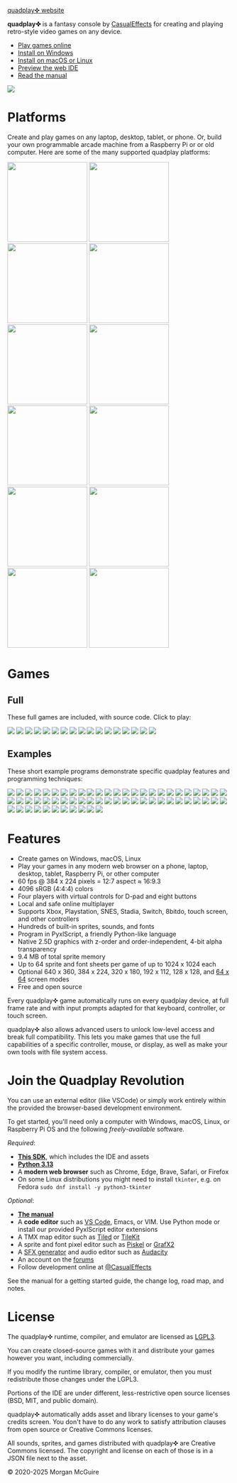 [quadplay✜ website](https://morgan3d.github.io/quadplay)

**quadplay✜** is a fantasy console by [CasualEffects](https://casual-effects.com)
for creating and playing retro-style video games on any device.

- [Play games online](https://morgan3d.github.io/quadplay/console/quadplay.html?)
- [Install on Windows](https://morgan3d.github.io/quadplay/tools/windows-install-quadplay.cmd)
- [Install on macOS or Linux](https://github.com/morgan3d/quadplay/archive/main.zip)
- [Preview the web IDE](https://morgan3d.github.io/quadplay/console/quadplay.html?IDE=1&game=quad://games/quadpaddle)
- [Read the manual](https://morgan3d.github.io/quadplay/doc/manual.md.html)

![](doc/emulator.png)


Platforms
========================================================

Create and play games on any laptop, desktop, tablet, or phone. Or,
build your own programmable arcade machine from a Raspberry Pi or
or old computer. Here are some of the many supported quadplay
platforms:

<img src="doc/laptop.jpg" height=180> <img src="doc/desktop.jpg" height=180> <img src="doc/phone.jpg" height=180> <img src="doc/rpi-arcade.jpg" height=180> <img src="doc/steamdeck.jpg" height=180> <img src="doc/arcade.jpg" height=180> <img src="doc/xarcade-arcade.jpg" height=180> <img src="doc/nano-arcade.jpg" height=180> <img src="doc/quad-arcade.jpg" height=180> <img src="doc/gpd-win3.jpg" height=180> <img src="doc/gpd-win.jpg" height=180> <img src="doc/postgoodism.jpg" height=180>

Games
========================================================

Full
--------------------------------------------------------
These full games are included, with source
code. Click to play:

[<img src="games/across_the_lake/label128.png">](https://morgan3d.github.io/quadplay/console/quadplay.html?game=games/across_the_lake) [<img src="games/duality/label128.png">](https://morgan3d.github.io/quadplay/console/quadplay.html?game=games/duality) [<img src="games/minimecha/label128.png">](https://morgan3d.github.io/quadplay/console/quadplay.html?game=games/minimecha) [<img src="games/icetime/label128.png">](https://morgan3d.github.io/quadplay/console/quadplay.html?game=games/icetime) [<img src="games/beat_the_gobblins/label128.png">](https://morgan3d.github.io/quadplay/console/quadplay.html?game=games/beat_the_gobblins) [<img src="games/rescue_roguelike/label128.png">](https://morgan3d.github.io/quadplay/console/quadplay.html?game=games/rescue_roguelike) [<img src="games/friendly_fishing/label128.png">](https://morgan3d.github.io/quadplay/console/quadplay.html?game=games/friendly_fishing) [<img src="games/quadpaddle/label128.png">](https://morgan3d.github.io/quadplay/console/quadplay.html?game=games/quadpaddle) [<img src="games/doublesdepon/label128.png">](https://morgan3d.github.io/quadplay/console/quadplay.html?game=games/doublesdepon) [<img src="games/rps/label128.png">](https://morgan3d.github.io/quadplay/console/quadplay.html?game=games/rps) [<img src="games/serpitron/label128.png">](https://morgan3d.github.io/quadplay/console/quadplay.html?game=games/serpitron) [<img src="games/hexflipper/label128.png">](https://morgan3d.github.io/quadplay/console/quadplay.html?game=games/hexflipper) [<img src="games/but_skunks/label128.png">](https://morgan3d.github.io/quadplay/console/quadplay.html?game=games/but_skunks) [<img src="games/beyond_control/label128.png">](https://morgan3d.github.io/quadplay/console/quadplay.html?game=games/beyond_control) [<img src="games/gravity/label128.png">](https://morgan3d.github.io/quadplay/console/quadplay.html?game=games/gravity) [<img src="games/firmament/label128.png">](https://morgan3d.github.io/quadplay/console/quadplay.html?game=games/firmament) [<img src="games/drop_bloq/label128.png">](https://morgan3d.github.io/quadplay/console/quadplay.html?game=games/drop_bloq&IDE=1&autoplay=1)


Examples
--------------------------------------------------------
These short example programs demonstrate specific quadplay
features and programming techniques:

[<img src="examples/rpg/label128.png">](https://morgan3d.github.io/quadplay/console/quadplay.html?game=examples/rpg&IDE=1&autoplay=1) [<img src="examples/animation/label128.png">](https://morgan3d.github.io/quadplay/console/quadplay.html?game=examples/animation&IDE=1&autoplay=1) [<img src="examples/physics/label128.png">](https://morgan3d.github.io/quadplay/console/quadplay.html?game=examples/physics&IDE=1&autoplay=1) [<img src="examples/physics_arrow/label128.png">](https://morgan3d.github.io/quadplay/console/quadplay.html?game=examples/physics_arrow&IDE=1&autoplay=1) [<img src="examples/robot/label128.png">](https://morgan3d.github.io/quadplay/console/quadplay.html?game=examples/robot&IDE=1&autoplay=1) [<img src="examples/piano/label128.png">](https://morgan3d.github.io/quadplay/console/quadplay.html?game=examples/piano&IDE=1&autoplay=1) [<img src="examples/dynamic_accel/label128.png">](https://morgan3d.github.io/quadplay/console/quadplay.html?game=examples/dynamic_accel&IDE=1&autoplay=1) [<img src="examples/boids/label128.png">](https://morgan3d.github.io/quadplay/console/quadplay.html?game=examples/boids&IDE=1&autoplay=1) [<img src="examples/camera_shake/label128.png">](https://morgan3d.github.io/quadplay/console/quadplay.html?game=examples/camera_shake&IDE=1&autoplay=1) [<img src="examples/zoom/label128.png">](https://morgan3d.github.io/quadplay/console/quadplay.html?game=examples/zoom&IDE=1&autoplay=1) [<img src="examples/clouds/label128.png">](https://morgan3d.github.io/quadplay/console/quadplay.html?game=examples/clouds&IDE=1&autoplay=1) [<img src="examples/dark_drive/label128.png">](https://morgan3d.github.io/quadplay/console/quadplay.html?game=examples/dark_drive&IDE=1&autoplay=1) [<img src="examples/dual-stick/label128.png">](https://morgan3d.github.io/quadplay/console/quadplay.html?game=examples/dual-stick&IDE=1&autoplay=1) [<img src="examples/entity/label128.png">](https://morgan3d.github.io/quadplay/console/quadplay.html?game=examples/entity&IDE=1&autoplay=1) [<img src="examples/fluid/label128.png">](https://morgan3d.github.io/quadplay/console/quadplay.html?game=examples/fluid&IDE=1&autoplay=1) [<img src="examples/fontpreview/label128.png">](https://morgan3d.github.io/quadplay/console/quadplay.html?game=examples/fontpreview&IDE=1&autoplay=1) [<img src="examples/gridmove/label128.png">](https://morgan3d.github.io/quadplay/console/quadplay.html?game=examples/gridmove&IDE=1&autoplay=1) [<img src="examples/helloworld/label128.png">](https://morgan3d.github.io/quadplay/console/quadplay.html?game=examples/helloworld&IDE=1&autoplay=1) [<img src="examples/highscore/label128.png">](https://morgan3d.github.io/quadplay/console/quadplay.html?game=examples/highscore&IDE=1&autoplay=1) [<img src="examples/input/label128.png">](https://morgan3d.github.io/quadplay/console/quadplay.html?game=examples/input&IDE=1&autoplay=1) [<img src="examples/kart/label128.png">](https://morgan3d.github.io/quadplay/console/quadplay.html?game=examples/kart&IDE=1&autoplay=1) [<img src="examples/lift_team/label128.png">](https://morgan3d.github.io/quadplay/console/quadplay.html?game=examples/lift_team&IDE=1&autoplay=1) [<img src="examples/perceptual_color/label128.png">](https://morgan3d.github.io/quadplay/console/quadplay.html?game=examples/perceptual_color&IDE=1&autoplay=1) [<img src="examples/planetgen/label128.png">](https://morgan3d.github.io/quadplay/console/quadplay.html?game=examples/planetgen&IDE=1&autoplay=1) [<img src="examples/roguelike/label128.png">](https://morgan3d.github.io/quadplay/console/quadplay.html?game=examples/roguelike&IDE=1&autoplay=1) [<img src="examples/sequence_demo/label128.png">](https://morgan3d.github.io/quadplay/console/quadplay.html?game=examples/sequence_demo&IDE=1&autoplay=1) [<img src="examples/speedstreet/label128.png">](https://morgan3d.github.io/quadplay/console/quadplay.html?game=examples/speedstreet&IDE=1&autoplay=1) [<img src="examples/spritestack/label128.png">](https://morgan3d.github.io/quadplay/console/quadplay.html?game=examples/spritestack&IDE=1&autoplay=1) [<img src="examples/sproing/label128.png">](https://morgan3d.github.io/quadplay/console/quadplay.html?game=examples/sproing&IDE=1&autoplay=1) [<img src="examples/starter/label128.png">](https://morgan3d.github.io/quadplay/console/quadplay.html?game=examples/starter&IDE=1&autoplay=1) [<img src="examples/text/label128.png">](https://morgan3d.github.io/quadplay/console/quadplay.html?game=examples/text&IDE=1&autoplay=1) [<img src="examples/touch/label128.png">](https://morgan3d.github.io/quadplay/console/quadplay.html?game=examples/touch&IDE=1&autoplay=1) [<img src="examples/countdown/label128.png">](https://morgan3d.github.io/quadplay/console/quadplay.html?game=examples/countdown&IDE=1&autoplay=1) [<img src="examples/track_mouse/label128.png">](https://morgan3d.github.io/quadplay/console/quadplay.html?game=examples/track_mouse&IDE=1&autoplay=1) [<img src="examples/twin_analog/label128.png">](https://morgan3d.github.io/quadplay/console/quadplay.html?game=examples/twin_analog&IDE=1&autoplay=1) [<img src="examples/vaporwave/label128.png">](https://morgan3d.github.io/quadplay/console/quadplay.html?game=examples/vaporwave&IDE=1&autoplay=1) [<img src="examples/vehicles/label128.png">](https://morgan3d.github.io/quadplay/console/quadplay.html?game=examples/vehicles&IDE=1&autoplay=1) [<img src="examples/warlock3D/label128.png">](https://morgan3d.github.io/quadplay/console/quadplay.html?game=examples/warlock3D&IDE=1&autoplay=1) [<img src="examples/word_game/label128.png">](https://morgan3d.github.io/quadplay/console/quadplay.html?game=examples/word_game&IDE=1&autoplay=1) [<img src="examples/zcar/label128.png">](https://morgan3d.github.io/quadplay/console/quadplay.html?game=examples/zcar&IDE=1&autoplay=1) [<img src="examples/zoom/label128.png">](https://morgan3d.github.io/quadplay/console/quadplay.html?game=examples/zoom&IDE=1&autoplay=1) [<img src="examples/change_res/label128.png">](https://morgan3d.github.io/quadplay/console/quadplay.html?game=examples/change_res&IDE=1&autoplay=1) [<img src="examples/cards/label128.png">](https://morgan3d.github.io/quadplay/console/quadplay.html?game=examples/cards&IDE=1&autoplay=1) [<img src="examples/dice/label128.png">](https://morgan3d.github.io/quadplay/console/quadplay.html?game=examples/dice&IDE=1&autoplay=1) [<img src="examples/zoom2D/label128.png">](https://morgan3d.github.io/quadplay/console/quadplay.html?game=examples/zoom2D&IDE=1&autoplay=1) [<img src="examples/private_view/label128.png">](https://morgan3d.github.io/quadplay/console/quadplay.html?game=examples/private_view&IDE=1&autoplay=1) [<img src="examples/textspheres/label128.png">](https://morgan3d.github.io/quadplay/console/quadplay.html?game=examples/textspheres&IDE=1&autoplay=1) [<img src="examples/midi_starrypad/label128.png">](https://morgan3d.github.io/quadplay/console/quadplay.html?game=examples/midi_starrypad&IDE=1&autoplay=1) [<img src="examples/midi_fcb1010/label128.png">](https://morgan3d.github.io/quadplay/console/quadplay.html?game=examples/midi_fcb1010&IDE=1&autoplay=1) [<img src="examples/midi_launchpad/label128.png">](https://morgan3d.github.io/quadplay/console/quadplay.html?game=examples/midi_launchpad&IDE=1&autoplay=1) [<img src="examples/islands/label128.png">](https://morgan3d.github.io/quadplay/console/quadplay.html?game=examples/islands&IDE=1&autoplay=1) [<img src="examples/maze/label128.png">](https://morgan3d.github.io/quadplay/console/quadplay.html?game=examples/maze&IDE=1&autoplay=1) [<img src="examples/platformer/label128.png">](https://morgan3d.github.io/quadplay/console/quadplay.html?game=examples/platformer&IDE=1&autoplay=1) [<img src="examples/multitouch/label128.png">](https://morgan3d.github.io/quadplay/console/quadplay.html?game=examples/multitouch&IDE=1&autoplay=1) [<img src="examples/midi_8x8/label128.png">](https://morgan3d.github.io/quadplay/console/quadplay.html?game=examples/midi_8x8&IDE=1&autoplay=1) [<img src="examples/hex/label128.png">](https://morgan3d.github.io/quadplay/console/quadplay.html?game=examples/hex&IDE=1&autoplay=1) [<img src="examples/anim_entity_example/label128.png">](https://morgan3d.github.io/quadplay/console/quadplay.html?game=examples/anim_entity_example&IDE=1&autoplay=1) [<img src="examples/bezier_eye_creature/label128.png">](https://morgan3d.github.io/quadplay/console/quadplay.html?game=examples/bezier_eye_creature&IDE=1&autoplay=1) [<img src="examples/color_wheel/label128.png">](https://morgan3d.github.io/quadplay/console/quadplay.html?game=examples/color_wheel&IDE=1&autoplay=1) [<img src="examples/coordinate_system/label128.png">](https://morgan3d.github.io/quadplay/console/quadplay.html?game=examples/coordinate_system&IDE=1&autoplay=1) [<img src="examples/match_display_aspect/label128.png">](https://morgan3d.github.io/quadplay/console/quadplay.html?game=examples/match_display_aspect&IDE=1&autoplay=1)

Features
========================================================

- Create games on Windows, macOS, Linux
- Play your games in any modern web browser on a phone, laptop, desktop, tablet, Raspberry Pi, or other computer
- 60 fps @ 384 x 224 pixels = 12:7 aspect ≈ 16:9.3
- 4096 sRGB (4:4:4) colors
- Four players with virtual controls for D-pad and eight buttons
- Local and safe online multiplayer
- Supports Xbox, Playstation, SNES, Stadia, Switch, 8bitdo, touch screen, and other controllers
- Hundreds of built-in sprites, sounds, and fonts
- Program in PyxlScript, a friendly Python-like language
- Native 2.5D graphics with z-order and order-independent, 4-bit alpha transparency
- 9.4 MB of total sprite memory
- Up to 64 sprite and font sheets per game of up to 1024 x 1024 each
- Optional 640 x 360, 384 x 224, 320 x 180, 192 x 112, 128 x 128, and [64 x 64](https://itch.io/jam/lowrezjam-2019) screen modes
- Free and open source

Every quadplay✜ game automatically runs on every quadplay device, 
at full frame rate and with input prompts adapted for that
keyboard, controller, or touch screen.

quadplay✜ also allows advanced users to unlock low-level access and
break full compatibility. This lets you make games that use the full
capabilities of a specific controller, mouse, or display, as well
as make your own tools with file system access.


Join the Quadplay Revolution
========================================================

You can use an external editor (like VSCode) or simply work entirely
within the provided the browser-based development environment.

To get started, you'll need only a computer with Windows, macOS,
Linux, or Raspberry Pi OS and the following *freely-available*
software.

_Required_:

- [**This SDK**](https://github.com/morgan3d/quadplay/archive/main.zip), which includes the IDE and assets
- [**Python 3.13**](https://www.python.org/downloads/)
- A **modern web browser** such as Chrome, Edge, Brave, Safari, or Firefox
- On some Linux distributions you might need to install `tkinter`, e.g. on Fedora `sudo dnf install -y python3-tkinter`

_Optional_:

- [**The manual**](https://morgan3d.github.io/quadplay/doc/manual.md.html)
- A **code editor** such as [VS Code](https://code.visualstudio.com/), Emacs, or VIM. Use Python mode or install our provided PyxlScript editor extensions
- A TMX map editor such as [Tiled](https://www.mapeditor.org/) or [TileKit](https://rxi.itch.io/tilekit)
- A sprite and font pixel editor such as [Piskel](https://www.piskelapp.com/) or [GrafX2](http://pulkomandy.tk/projects/GrafX2/downloads?order=version&desc=1)
- A [SFX generator](https://www.bfxr.net/) and audio editor such as [Audacity](https://www.audacityteam.org/)
- An account on the [forums](http://quadplay.freeforums.net)
- Follow development online at [@CasualEffects](https://twitter.com/CasualEffects)

See the manual for a getting started guide, the change log, road map,
and notes.


License
========================================================

The quadplay✜ runtime, compiler, and emulator are licensed as
[LGPL3](https://www.gnu.org/licenses/lgpl-3.0.en.html). 

You can create closed-source games with it and distribute your games
however you want, including commercially. 

If you modify the runtime library, compiler, or emulator, then you
must redistribute those changes under the LGPL3.

Portions of the IDE are under different, less-restrictive
open source licenses (BSD, MIT, and public domain).

quadplay✜ automatically adds asset and library licenses to your
game's credits screen. You don't have to do any work to satisfy
attribution clauses from open source or Creative Commons licenses.

All sounds, sprites, and games distributed with quadplay✜ are Creative
Commons licensed. The copyright and license on each of those is in 
a JSON file next to the asset.

© 2020-2025 Morgan McGuire
